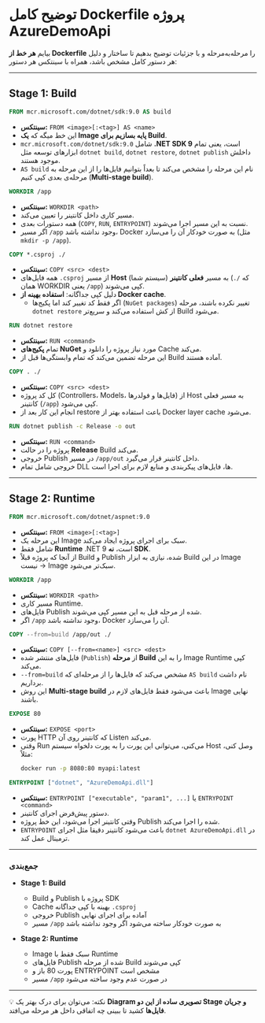 # توضیح کامل Dockerfile پروژه AzureDemoApi

بیایم **هر خط از Dockerfile** را مرحله‌به‌مرحله و با جزئیات توضیح بدهیم تا ساختار و دلیل هر دستور کامل مشخص باشد، همراه با سینتکس هر دستور:

---

## Stage 1: Build

```dockerfile
FROM mcr.microsoft.com/dotnet/sdk:9.0 AS build
```
* **سینتکس:** `FROM <image>[:<tag>] AS <name>`
* این خط میگه که **یک Image پایه بسازیم برای Build**.
* `mcr.microsoft.com/dotnet/sdk:9.0` شامل **.NET SDK 9** است، یعنی تمام ابزارهای توسعه مثل `dotnet build`, `dotnet restore`, `dotnet publish` داخلش موجود هستند.
* `AS build` نام این مرحله را مشخص می‌کند تا بعداً بتوانیم فایل‌ها را از این مرحله به مرحله‌ی بعدی کپی کنیم (**Multi-stage build**).

```dockerfile
WORKDIR /app
```
* **سینتکس:** `WORKDIR <path>`
* مسیر کاری داخل کانتینر را تعیین می‌کند.
* همه دستورات بعدی (`COPY`, `RUN`, `ENTRYPOINT`) نسبت به این مسیر اجرا می‌شوند.
* اگر مسیر `/app` وجود نداشته باشد، Docker به صورت خودکار آن را می‌سازد (مثل `mkdir -p /app`).

```dockerfile
COPY *.csproj ./
```
* **سینتکس:** `COPY <src> <dest>`
* همه فایل‌های `.csproj` از مسیر **Host** (سیستم شما) به مسیر **فعلی کانتینر** (`./` که همان WORKDIR یعنی `/app`) کپی می‌شوند.
* دلیل کپی جداگانه: **استفاده بهینه از Docker cache**.
  * اگر فقط کد تغییر کند اما پکیج‌ها (`NuGet packages`) تغییر نکرده باشند، مرحله `dotnet restore` از کش استفاده می‌کند و سریع‌تر Build می‌شود.

```dockerfile
RUN dotnet restore
```
* **سینتکس:** `RUN <command>`
* تمام **پکیج‌های NuGet** مورد نیاز پروژه را دانلود و Cache می‌کند.
* این مرحله تضمین می‌کند که تمام وابستگی‌ها قبل از Build آماده هستند.

```dockerfile
COPY . ./
```
* **سینتکس:** `COPY <src> <dest>`
* کل کد پروژه (Controllers، Models، فایل‌ها و فولدرها) از Host به مسیر فعلی کانتینر (`/app`) کپی می‌شود.
* انجام این کار بعد از restore باعث استفاده بهتر از Docker layer cache می‌شود.

```dockerfile
RUN dotnet publish -c Release -o out
```
* **سینتکس:** `RUN <command>`
* پروژه را در حالت **Release** Build می‌کند.
* خروجی Publish در مسیر `/app/out` داخل کانتینر قرار می‌گیرد.
* خروجی شامل تمام DLL ها، فایل‌های پیکربندی و منابع لازم برای اجرا است.

---

## Stage 2: Runtime

```dockerfile
FROM mcr.microsoft.com/dotnet/aspnet:9.0
```
* **سینتکس:** `FROM <image>[:<tag>]`
* این مرحله یک Image سبک برای اجرای پروژه ایجاد می‌کند.
* شامل فقط **Runtime** .NET 9 است، **نه SDK**.
* از آنجا که پروژه قبلاً Build و Publish شده، نیازی به ابزار Build در این Image نیست → Image سبک‌تر می‌شود.

```dockerfile
WORKDIR /app
```
* **سینتکس:** `WORKDIR <path>`
* مسیر کاری Runtime.
* فایل‌های Publish شده از مرحله قبل به این مسیر کپی می‌شوند.
* اگر `/app` وجود نداشته باشد، Docker آن را می‌سازد.

```dockerfile
COPY --from=build /app/out ./
```
* **سینتکس:** `COPY [--from=<name>] <src> <dest>`
* فایل‌های منتشر شده (`Publish`) از **مرحله Build** را به این Image Runtime کپی می‌کند.
* `--from=build` مشخص می‌کند که فایل‌ها را از مرحله‌ای که `AS build` نام داشت برداریم.
* این روش **Multi-stage build** باعث می‌شود فقط فایل‌های لازم در Image نهایی باشند.

```dockerfile
EXPOSE 80
```
* **سینتکس:** `EXPOSE <port>`
* پورت HTTP که کانتینر روی آن Listen می‌کند.
* وقتی Run می‌کنی، می‌توانی این پورت را به پورت دلخواه سیستم Host وصل کنی، مثلاً:
  ```bash
  docker run -p 8080:80 myapi:latest
  ```

```dockerfile
ENTRYPOINT ["dotnet", "AzureDemoApi.dll"]
```
* **سینتکس:** `ENTRYPOINT ["executable", "param1", ...]` یا `ENTRYPOINT <command>`
* دستور پیش‌فرض اجرای کانتینر.
* وقتی کانتینر اجرا می‌شود، این خط پروژه Publish شده را اجرا می‌کند.
* `ENTRYPOINT` باعث می‌شود کانتینر دقیقا مثل اجرای `dotnet AzureDemoApi.dll` در ترمینال عمل کند.

---

### جمع‌بندی

* **Stage 1: Build**
  * Build و Publish پروژه با SDK
  * Cache بهینه با کپی جداگانه `.csproj`
  * خروجی Publish آماده برای اجرای نهایی
  * مسیر `/app` به صورت خودکار ساخته می‌شود اگر وجود نداشته باشد

* **Stage 2: Runtime**
  * Image سبک فقط با Runtime
  * فایل‌های Publish شده از مرحله Build کپی می‌شوند
  * پورت 80 باز و ENTRYPOINT مشخص است
  * مسیر `/app` در صورت عدم وجود ساخته می‌شود

---

💡 نکته: می‌توان برای درک بهتر یک **Diagram تصویری ساده از این دو Stage و جریان فایل‌ها** کشید تا ببینی چه اتفاقی داخل هر مرحله می‌افتد.
